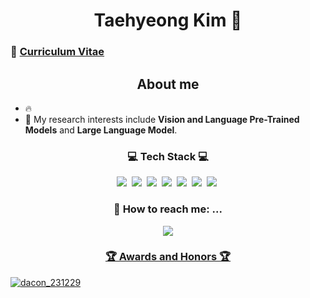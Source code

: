 <h1 align='center'> Taehyeong Kim 👋 </h1>

### 🤗 [Curriculum Vitae](https://github.com/GNOEYHEAT/GNOEYHEAT/blob/main/cv_%EA%B9%80%ED%83%9C%ED%98%95_231213.pdf)

<h2 align='center'> About me </h2>

* 🔥
* 🌱 My research interests include **Vision and Language Pre-Trained Models** and **Large Language Model**.

<h3 align='center'> 💻 Tech Stack 💻 </h3>
<p align='center'>
<img src="https://img.shields.io/badge/Python-3776AB?style=flat-square&logo=Python&logoColor=white"/></a>&nbsp
<img src="https://img.shields.io/badge/TensorFlow-FF6F00?style=flat-square&logo=TensorFlow&logoColor=white"/></a>&nbsp
<img src="https://img.shields.io/badge/Keras-D00000?style=flat-square&logo=Keras&logoColor=white"/></a>&nbsp
<img src="https://img.shields.io/badge/PyTorch-EE4C2C?style=flat-square&logo=PyTorch&logoColor=white"/></a>&nbsp
<img src="https://img.shields.io/badge/PyTorch Lightning-792EE5?style=flat-square&logo=PyTorch Lightning&logoColor=white"/></a>&nbsp
<img src="https://img.shields.io/badge/R-276DC3?style=flat-square&logo=R&logoColor=white"/></a>&nbsp
<img src="https://img.shields.io/badge/MySQL-4479A1?style=flat-square&logo=MySQL&logoColor=white"/></a>&nbsp
</p>

<h3 align='center'> 📧 How to reach me: ...</h3>
<p align='center'>
  <a href='mailto:taehyeong93@korea.ac.kr'><img src='https://img.shields.io/badge/-Gmail-critical'><br>
    </p>

<h3 align='center'> 🏆 Awards and Honors 🏆 </h3>

![dacon_231229](https://github.com/GNOEYHEAT/GNOEYHEAT/assets/42865570/c85c7fd1-727e-4b71-925a-f62f18e2eea1)

<!--

- 🔭 I’m currently working on ...
- 🌱 I’m currently learning ...
- 🤔 I’m looking for help with ...
- 💬 Ask me about ...
- 😄 Pronouns: ...
- ⚡ Fun fact: ...
-->




